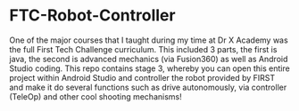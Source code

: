 # FTC-Robot-Controller

One of the major courses that I taught during my time at Dr X Academy was the full First Tech Challenge curriculum. This included 3 parts, the first is java, the second is advanced mechanics (via Fusion360) as well as Android Studio coding. This repo contains stage 3, whereby you can open this entire project within Android Studio and controller the robot provided by FIRST and make it do several functions such as drive autonomously, via controller (TeleOp) and other cool shooting mechanisms! 
